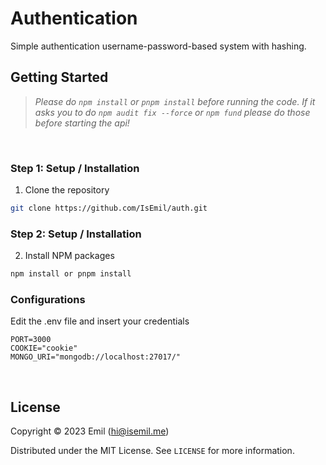 # Authentication
Simple authentication username-password-based system with hashing.

## Getting Started

> *Please do `npm install` or `pnpm install` before running the code. If it asks you to do `npm audit fix --force` or `npm fund` please do those before starting the api!*

<br/>

<!-- Installation -->

### **Step 1:** Setup / Installation

1. Clone the repository

```sh
git clone https://github.com/IsEmil/auth.git
```

### **Step 2:** Setup / Installation

2. Install NPM packages

```sh
npm install or pnpm install
```

### Configurations

Edit the .env file and insert your credentials

```env
PORT=3000
COOKIE="cookie"
MONGO_URI="mongodb://localhost:27017/"
```

<br/>

<!-- License -->
## License

Copyright © 2023 Emil (hi@isemil.me)

Distributed under the MIT License. See `LICENSE` for more information.
